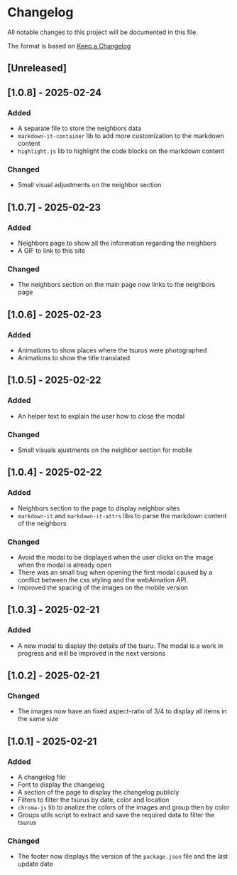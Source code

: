 # Changelog

All notable changes to this project will be documented in this file.

The format is based on [Keep a Changelog](https://keepachangelog.com/en/1.1.0/)

## [Unreleased]

## [1.0.8] - 2025-02-24

### Added

- A separate file to store the neighbors data
- `markdown-it-container` lib to add more customization to the markdown content
- `highlight.js` lib to highlight the code blocks on the markdown content

### Changed

- Small visual adjustments on the neighbor section

## [1.0.7] - 2025-02-23

### Added

- Neighbors page to show all the information regarding the neighbors
- A GIF to link to this site

### Changed

- The neighbors section on the main page now links to the neighbors page

## [1.0.6] - 2025-02-23

### Added

- Animations to show places where the tsurus were photographed
- Animations to show the title translated

## [1.0.5] - 2025-02-22

### Added

- An helper text to explain the user how to close the modal

### Changed

- Small visuals ajustments on the neighbor section for mobile

## [1.0.4] - 2025-02-22

### Added

- Neighbors section to the page to display neighbor sites
- `markdown-it` and `markdown-it-attrs` libs to parse the markdown content of the neighbors

### Changed

- Avoid the modal to be displayed when the user clicks on the image when the modal is already open
- There was an small bug when opening the first modal caused by a conflict between the css styling and the webAimation API.
- Improved the spacing of the images on the mobile version

## [1.0.3] - 2025-02-21

### Added

- A new modal to display the details of the tsuru. The modal is a work in progress and will be improved in the next versions

## [1.0.2] - 2025-02-21

### Changed

- The images now have an fixed aspect-ratio of 3/4 to display all items in the same size

## [1.0.1] - 2025-02-21

### Added

- A changelog file
- Font to display the changelog
- A section of the page to display the changelog publicly
- Filters to filter the tsurus by date, color and location
- `chroma-js` lib to analize the colors of the images and group then by color
- Groups utils script to extract and save the required data to filter the tsurus

### Changed

- The footer now displays the version of the `package.json` file and the last update date
